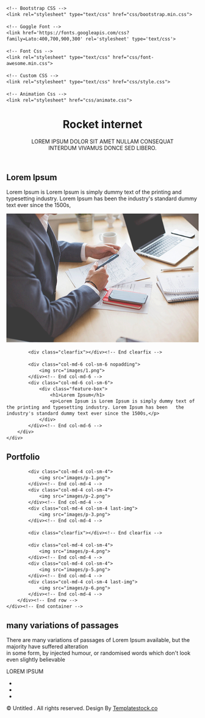 <html>
<head>
	<title>Rocket Internet by TEMPLATE STOCK</title>

	<!-- Bootstrap CSS -->
	<link rel="stylesheet" type="text/css" href="css/bootstrap.min.css">

	<!-- Goggle Font -->
	<link href='https://fonts.googleapis.com/css?family=Lato:400,700,900,300' rel='stylesheet' type='text/css'>

	<!-- Font Css -->
	<link rel="stylesheet" type="text/css" href="css/font-awesome.min.css">

	<!-- Custom CSS -->
	<link rel="stylesheet" type="text/css" href="css/style.css">

	<!-- Animation Css -->
	<link rel="stylesheet" href="css/animate.css">

</head>
<body>
<header>
	<div id="homeFullScreen">
		<div class="header-text">
			<h1>Rocket internet</h1>
			<div class="vertical-line"></div>
			<p>
				LOREM IPSUM DOLOR SIT AMET NULLAM CONSEQUAT 
				<br />
				INTERDUM VIVAMUS DONCE SED LIBERO.
			</p>
		</div><!-- End HeaderText -->
	</div><!-- End homeFullScreen -->
</header><!-- End Header -->

<!-- Feature -->

<section class="feature">
	<div class="container">
		<div class="row">
			<div class="col-md-6 col-sm-6">
				<div class="feature-box">
					<h1>Lorem Ipsum</h1>
					<p>Lorem Ipsum is Lorem Ipsum is simply dummy text of the printing and typesetting industry. Lorem Ipsum has been the industry's standard dummy text ever since the 1500s,</p>
				</div>
			</div><!-- End col-md-6 -->
			<div class="col-md-6 col-sm-6 nopadding">
				<img src="images/1.png">
			</div><!-- End col-md-6 -->

			<div class="clearfix"></div><!-- End clearfix -->

			<div class="col-md-6 col-sm-6 nopadding">
				<img src="images/1.png">
			</div><!-- End col-md-6 -->
			<div class="col-md-6 col-sm-6">
				<div class="feature-box">
					<h1>Lorem Ipsum</h1>
					<p>Lorem Ipsum is Lorem Ipsum is simply dummy text of the printing and typesetting industry. Lorem Ipsum has been 	the industry's standard dummy text ever since the 1500s,</p>
				</div>
			</div><!-- End col-md-6 -->
		</div>
	</div>
</section>

<!-- portfolio -->

<section class="portfolio">
	<div class="container">
		<div class="row">
			<div class="col-md-12">
				<h1 class="heading">Portfolio</h1>
			</div><!-- End col-md-12 -->

			<div class="col-md-4 col-sm-4">
				<img src="images/p-1.png">
			</div><!-- End col-md-4 -->
			<div class="col-md-4 col-sm-4">
				<img src="images/p-2.png">
			</div><!-- End col-md-4 -->
			<div class="col-md-4 col-sm-4 last-img">
				<img src="images/p-3.png">
			</div><!-- End col-md-4 -->

			<div class="clearfix"></div><!-- End clearfix -->

			<div class="col-md-4 col-sm-4">
				<img src="images/p-4.png">
			</div><!-- End col-md-4 -->
			<div class="col-md-4 col-sm-4">
				<img src="images/p-5.png">
			</div><!-- End col-md-4 -->
			<div class="col-md-4 col-sm-4 last-img">
				<img src="images/p-6.png">
			</div><!-- End col-md-4 -->
		</div><!-- End row -->
	</div><!-- End container -->
</section>

<!-- Call to Action -->
<section class="call-top-action text-center">
	<div class="container">
		<div class="row">
			<div class="col-md-12">
				<h1>many variations of passages</h1>
				<p>There are many variations of passages of Lorem Ipsum available, but the majority have suffered alteration 
				<br />
				in some form, by injected humour, or randomised words which don't look even slightly believable</p>
				<span>LOREM IPSUM</span>
			</div><!-- End col-md-12 -->
		</div><!-- End row -->
	</div><!-- End container -->
</section>

<!-- Footer -->
<footer>
	<ul class="in-line">
		<li><a href="#"><span><i class="fa fa-facebook"></i></span></a></li>
		<li><a href="#"><span><i class="fa fa-twitter"></i></span></a></li>
		<li><a href="#"><span><i class="fa fa-youtube"></i></span></a></li>
	</ul>
	<span class="copyright">&#169; Untitled . All rights reserved. Design By <a href="http://templatestock.co">Templatestock.co</a></span>
</footer>
	



<!-- Main JS -->
<script type="text/javascript" src="js/jquery-main.js"></script>

<!-- Bootstrap JS -->
<script type="text/javascript" src="js/bootstrap.min.js"></script>

<!-- Animation JS -->
<script type="text/javascript" src="js/wow.min.js"></script>

<!-- Custom JS -->
<script type="text/javascript" src="js/custom.js"></script>


</body>
</html>
